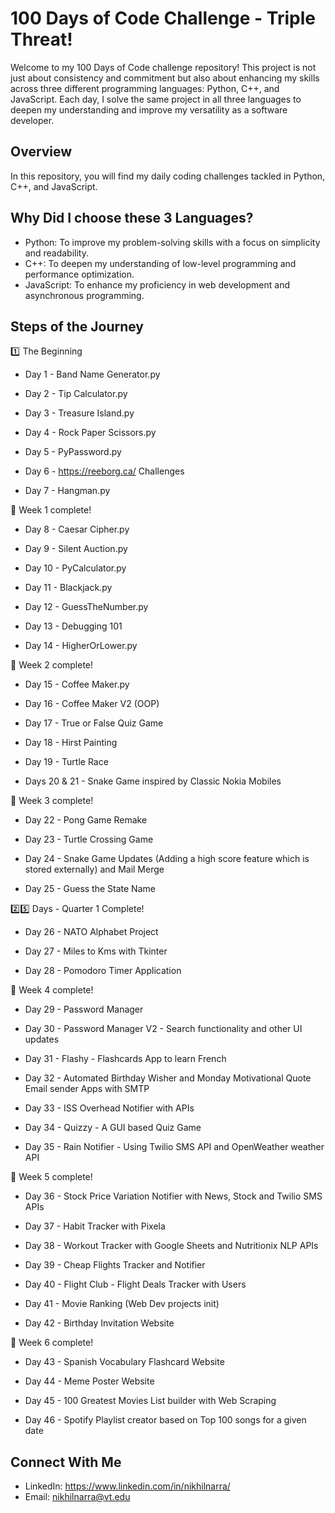 # 100 Days of Code Challenge - Triple Threat!

Welcome to my 100 Days of Code challenge repository! This project is not just about consistency and commitment but also about enhancing my skills across three different programming languages: Python, C++, and JavaScript. Each day, I solve the same project in all three languages to deepen my understanding and improve my versatility as a software developer.

## Overview

In this repository, you will find my daily coding challenges tackled in Python, C++, and JavaScript.

## Why Did I choose these 3 Languages?
- Python: To improve my problem-solving skills with a focus on simplicity and readability.
- C++: To deepen my understanding of low-level programming and performance optimization.
- JavaScript: To enhance my proficiency in web development and asynchronous programming.

## Steps of the Journey
:one: The Beginning

- Day 1 - Band Name Generator.py

- Day 2 - Tip Calculator.py

- Day 3 - Treasure Island.py

- Day 4 - Rock Paper Scissors.py

- Day 5 - PyPassword.py

- Day 6 - https://reeborg.ca/ Challenges

- Day 7 - Hangman.py

:checkered_flag: Week 1 complete!

- Day 8 - Caesar Cipher.py

- Day 9 - Silent Auction.py

- Day 10 - PyCalculator.py

- Day 11 - Blackjack.py

- Day 12 - GuessTheNumber.py

- Day 13 - Debugging 101

- Day 14 - HigherOrLower.py

:checkered_flag: Week 2 complete!

- Day 15 - Coffee Maker.py

- Day 16 - Coffee Maker V2 (OOP)

- Day 17 - True or False Quiz Game

- Day 18 - Hirst Painting

- Day 19 - Turtle Race

- Days 20 & 21 - Snake Game inspired by Classic Nokia Mobiles

:checkered_flag: Week 3 complete!

- Day 22 - Pong Game Remake

- Day 23 - Turtle Crossing Game

- Day 24 - Snake Game Updates (Adding a high score feature which is stored externally) and Mail Merge

- Day 25 - Guess the State Name

:two::five: Days - Quarter 1 Complete!

- Day 26 - NATO Alphabet Project

- Day 27 - Miles to Kms with Tkinter

- Day 28 - Pomodoro Timer Application

:checkered_flag: Week 4 complete!

- Day 29 - Password Manager

- Day 30 - Password Manager V2 - Search functionality and other UI updates

- Day 31 - Flashy - Flashcards App to learn French

- Day 32 - Automated Birthday Wisher and Monday Motivational Quote Email sender Apps with SMTP

- Day 33 - ISS Overhead Notifier with APIs

- Day 34 - Quizzy - A GUI based Quiz Game

- Day 35 - Rain Notifier - Using Twilio SMS API and OpenWeather weather API

:checkered_flag: Week 5 complete!

- Day 36 - Stock Price Variation Notifier with News, Stock and Twilio SMS APIs

- Day 37 - Habit Tracker with Pixela

- Day 38 - Workout Tracker with Google Sheets and Nutritionix NLP APIs

- Day 39 - Cheap Flights Tracker and Notifier

- Day 40 - Flight Club - Flight Deals Tracker with Users

- Day 41 - Movie Ranking (Web Dev projects init)

- Day 42 - Birthday Invitation Website

:checkered_flag: Week 6 complete!

- Day 43 - Spanish Vocabulary Flashcard Website

- Day 44 - Meme Poster Website

- Day 45 - 100 Greatest Movies List builder with Web Scraping

- Day 46 - Spotify Playlist creator based on Top 100 songs for a given date

## Connect With Me
- LinkedIn: https://www.linkedin.com/in/nikhilnarra/
- Email: nikhilnarra@vt.edu
